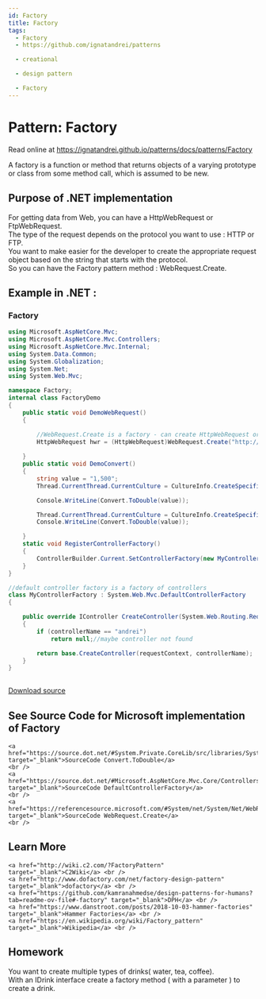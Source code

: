 ```yaml
---
id: Factory
title: Factory
tags:
  - Factory
  - https://github.com/ignatandrei/patterns

  - creational

  - design pattern

  - Factory
---
```


# Pattern:  Factory

Read online at https://ignatandrei.github.io/patterns/docs/patterns/Factory

<!-- id : 6 -->
A factory is a function or method that returns objects of a varying prototype or class from some method call, which is assumed to be new.    <br />

## Purpose of .NET implementation

For getting data from Web, you can have a HttpWebRequest or FtpWebRequest.    <br />
The type of the request depends on the protocol you want to use :  HTTP or FTP.    <br />
You want to make easier for the developer to create the appropriate request object based on the string that starts with the protocol.    <br />
So you can have the Factory pattern method : WebRequest.Create.    <br />

## Example in .NET : 


###  Factory
```csharp showLineNumbers title="Factory example for Pattern Factory"
using Microsoft.AspNetCore.Mvc;
using Microsoft.AspNetCore.Mvc.Controllers;
using Microsoft.AspNetCore.Mvc.Internal;
using System.Data.Common;
using System.Globalization;
using System.Net;
using System.Web.Mvc;

namespace Factory;
internal class FactoryDemo
{
    public static void DemoWebRequest()
    {

        //WebRequest.Create is a factory - can create HttpWebRequest or FtpWebRequest
        HttpWebRequest hwr = (HttpWebRequest)WebRequest.Create("http://www.yahoo.com");
        
    }
    public static void DemoConvert()
    {
        string value = "1,500";
        Thread.CurrentThread.CurrentCulture = CultureInfo.CreateSpecificCulture("en-US");

        Console.WriteLine(Convert.ToDouble(value));

        Thread.CurrentThread.CurrentCulture = CultureInfo.CreateSpecificCulture("fr-FR");
        Console.WriteLine(Convert.ToDouble(value));

    }
    static void RegisterControllerFactory()
    {
        ControllerBuilder.Current.SetControllerFactory(new MyControllerFactory());
    }
}

//default controller factory is a factory of controllers
class MyControllerFactory : System.Web.Mvc.DefaultControllerFactory
{

    public override IController CreateController(System.Web.Routing.RequestContext requestContext, string controllerName)
    {
        if (controllerName == "andrei")
            return null;//maybe controller not found

        return base.CreateController(requestContext, controllerName);
    }
}
    
```


[Download source](/zipSourceCodes/factory.zip)



## See Source Code for Microsoft implementation of Factory

    <a href="https://source.dot.net/#System.Private.CoreLib/src/libraries/System.Private.CoreLib/src/System/Convert.cs" target="_blank">SourceCode Convert.ToDouble</a>
    <br />
    <a href="https://source.dot.net/#Microsoft.AspNetCore.Mvc.Core/Controllers/DefaultControllerFactory.cs" target="_blank">SourceCode DefaultControllerFactory</a>
    <br />
    <a href="https://referencesource.microsoft.com/#System/net/System/Net/WebRequest.cs" target="_blank">SourceCode WebRequest.Create</a>
    <br />


## Learn More

    <a href="http://wiki.c2.com/?FactoryPattern" target="_blank">C2Wiki</a> <br />
    <a href="http://www.dofactory.com/net/factory-design-pattern" target="_blank">dofactory</a> <br />
    <a href="https://github.com/kamranahmedse/design-patterns-for-humans?tab=readme-ov-file#-factory" target="_blank">DPH</a> <br />
    <a href="https://www.danstroot.com/posts/2018-10-03-hammer-factories" target="_blank">Hammer Factories</a> <br />
    <a href="https://en.wikipedia.org/wiki/Factory_pattern" target="_blank">Wikipedia</a> <br />


## Homework


You want to create multiple types of drinks( water, tea, coffee).    <br />
With an IDrink interface  create a factory method ( with a parameter ) to create a drink.    <br />


